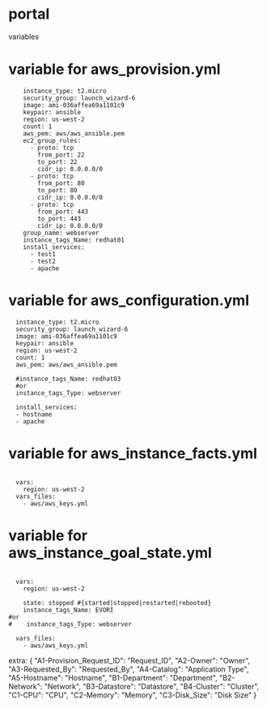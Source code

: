 # portal

variables

# variable for aws_provision.yml

```
    instance_type: t2.micro
    security_group: launch_wizard-6
    image: ami-036affea69a1101c9
    keypair: ansible
    region: us-west-2
    count: 1
    aws_pem: aws/aws_ansible.pem
    ec2_group_rules:
      - proto: tcp
        from_port: 22
        to_port: 22
        cidr_ip: 0.0.0.0/0
      - proto: tcp
        from_port: 80
        to_port: 80
        cidr_ip: 0.0.0.0/0
      - proto: tcp
        from_port: 443
        to_port: 443
        cidr_ip: 0.0.0.0/0
    group_name: webserver
    instance_tags_Name: redhat01
    install_services:
      - test1
      - test2
      - apache
```

# variable for aws_configuration.yml

```
  instance_type: t2.micro
  security_group: launch_wizard-6
  image: ami-036affea69a1101c9
  keypair: ansible
  region: us-west-2
  count: 1
  aws_pem: aws/aws_ansible.pem

  #instance_tags_Name: redhat03
  #or
  instance_tags_Type: webserver

  install_services:
  - hostname
  - apache

```

# variable for aws_instance_facts.yml

```

  vars:
    region: us-west-2
  vars_files:
    - aws/aws_keys.yml

```

# variable for aws_instance_goal_state.yml

```

  vars:
    region: us-west-2

    state: stopped #{started|stopped|restarted|rebooted}
    instance_tags_Name: EVORI
#or
#    instance_tags_Type: webserver

  vars_files:
    - aws/aws_keys.yml

```

extra:
{
 "A1-Provision_Request_ID": "Request_ID",
 "A2-Owner": "Owner",
 "A3-Requested_By": "Requested_By",
 "A4-Catalog": "Application Type",
 "A5-Hostname": "Hostname",
 "B1-Department": "Department",
 "B2-Network": "Network",
 "B3-Datastore": "Datastore",
 "B4-Cluster": "Cluster",
 "C1-CPU": "CPU",
 "C2-Memory": "Memory",
 "C3-Disk_Size": "Disk Size"
}
